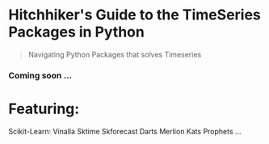 # Hitchhiker's Guide to the TimeSeries Packages in Python
> Navigating Python Packages that solves Timeseries 

### Coming soon ...

# Featuring:
   Scikit-Learn: Vinalla
   Sktime
   Skforecast
   Darts
   Merlion
   Kats
   Prophets
   ...